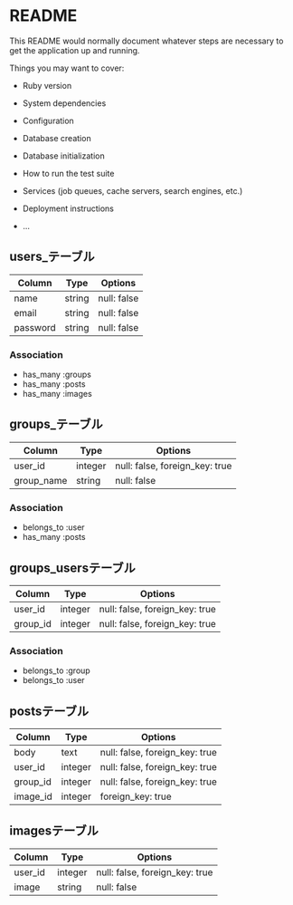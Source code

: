 # README

This README would normally document whatever steps are necessary to get the
application up and running.

Things you may want to cover:

* Ruby version

* System dependencies

* Configuration

* Database creation

* Database initialization

* How to run the test suite

* Services (job queues, cache servers, search engines, etc.)

* Deployment instructions

* ...
## users_テーブル

|Column|Type|Options|
|------|----|-------|
|name|string|null: false|
|email|string|null: false|
|password|string|null: false|

### Association
- has_many :groups
- has_many :posts
- has_many :images

## groups_テーブル

|Column|Type|Options|
|------|----|-------|
|user_id|integer|null: false, foreign_key: true|
|group_name|string|null: false|

### Association
- belongs_to :user
- has_many :posts

## groups_usersテーブル

|Column|Type|Options|
|------|----|-------|
|user_id|integer|null: false, foreign_key: true|
|group_id|integer|null: false, foreign_key: true|

### Association
- belongs_to :group
- belongs_to :user

## postsテーブル

|Column|Type|Options|
|------|----|-------|
|body|text|null: false, foreign_key: true|
|user_id|integer|null: false, foreign_key: true|
|group_id|integer|null: false, foreign_key: true|
|image_id|integer|foreign_key: true|

## imagesテーブル
|Column|Type|Options|
|------|----|-------|
|user_id|integer|null: false, foreign_key: true|
|image|string|null: false|

